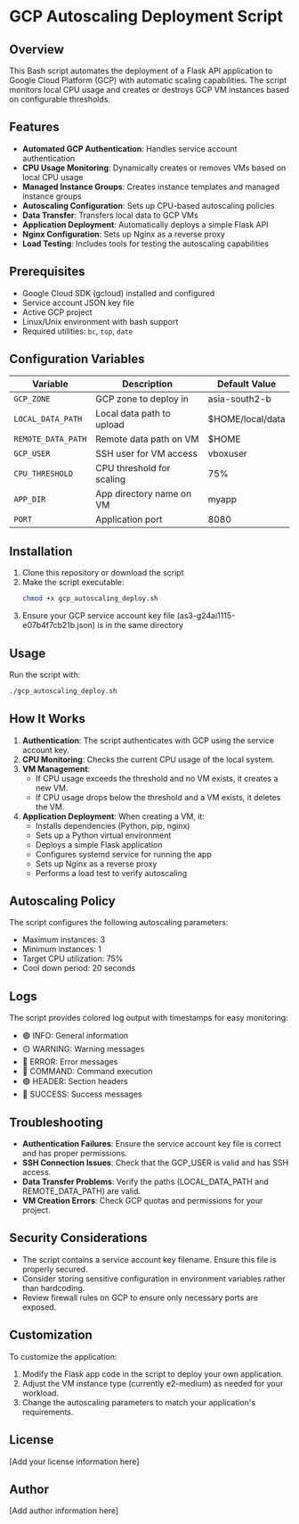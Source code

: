 # GCP Autoscaling Deployment Script

## Overview

This Bash script automates the deployment of a Flask API application to Google Cloud Platform (GCP) with automatic scaling capabilities. The script monitors local CPU usage and creates or destroys GCP VM instances based on configurable thresholds.

## Features

- **Automated GCP Authentication**: Handles service account authentication
- **CPU Usage Monitoring**: Dynamically creates or removes VMs based on local CPU usage
- **Managed Instance Groups**: Creates instance templates and managed instance groups
- **Autoscaling Configuration**: Sets up CPU-based autoscaling policies
- **Data Transfer**: Transfers local data to GCP VMs
- **Application Deployment**: Automatically deploys a simple Flask API
- **Nginx Configuration**: Sets up Nginx as a reverse proxy
- **Load Testing**: Includes tools for testing the autoscaling capabilities

## Prerequisites

- Google Cloud SDK (gcloud) installed and configured
- Service account JSON key file
- Active GCP project
- Linux/Unix environment with bash support
- Required utilities: `bc`, `top`, `date`

## Configuration Variables

| Variable | Description | Default Value |
|----------|-------------|---------------|
| `GCP_ZONE` | GCP zone to deploy in | asia-south2-b |
| `LOCAL_DATA_PATH` | Local data path to upload | $HOME/local/data |
| `REMOTE_DATA_PATH` | Remote data path on VM | $HOME |
| `GCP_USER` | SSH user for VM access | vboxuser |
| `CPU_THRESHOLD` | CPU threshold for scaling | 75% |
| `APP_DIR` | App directory name on VM | myapp |
| `PORT` | Application port | 8080 |

## Installation

1. Clone this repository or download the script
2. Make the script executable:
   ```bash
   chmod +x gcp_autoscaling_deploy.sh
   ```
3. Ensure your GCP service account key file (as3-g24ai1115-e07b4f7cb21b.json) is in the same directory

## Usage

Run the script with:

```bash
./gcp_autoscaling_deploy.sh
```

## How It Works

1. **Authentication**: The script authenticates with GCP using the service account key.
2. **CPU Monitoring**: Checks the current CPU usage of the local system.
3. **VM Management**:
   - If CPU usage exceeds the threshold and no VM exists, it creates a new VM.
   - If CPU usage drops below the threshold and a VM exists, it deletes the VM.
4. **Application Deployment**: When creating a VM, it:
   - Installs dependencies (Python, pip, nginx)
   - Sets up a Python virtual environment
   - Deploys a simple Flask application
   - Configures systemd service for running the app
   - Sets up Nginx as a reverse proxy
   - Performs a load test to verify autoscaling

## Autoscaling Policy

The script configures the following autoscaling parameters:
- Maximum instances: 3
- Minimum instances: 1
- Target CPU utilization: 75%
- Cool down period: 20 seconds

## Logs

The script provides colored log output with timestamps for easy monitoring:
- 🟢 INFO: General information
- 🟡 WARNING: Warning messages
- 🔴 ERROR: Error messages
- 🔵 COMMAND: Command execution
- 🟣 HEADER: Section headers
- 🔵 SUCCESS: Success messages

## Troubleshooting

- **Authentication Failures**: Ensure the service account key file is correct and has proper permissions.
- **SSH Connection Issues**: Check that the GCP_USER is valid and has SSH access.
- **Data Transfer Problems**: Verify the paths (LOCAL_DATA_PATH and REMOTE_DATA_PATH) are valid.
- **VM Creation Errors**: Check GCP quotas and permissions for your project.

## Security Considerations

- The script contains a service account key filename. Ensure this file is properly secured.
- Consider storing sensitive configuration in environment variables rather than hardcoding.
- Review firewall rules on GCP to ensure only necessary ports are exposed.

## Customization

To customize the application:
1. Modify the Flask app code in the script to deploy your own application.
2. Adjust the VM instance type (currently e2-medium) as needed for your workload.
3. Change the autoscaling parameters to match your application's requirements.

## License

[Add your license information here]

## Author

[Add author information here]
